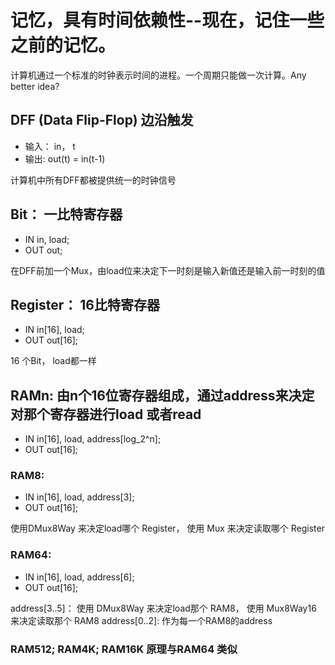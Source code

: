 # 记忆，具有时间依赖性--现在，记住一些之前的记忆。

计算机通过一个标准的时钟表示时间的进程。一个周期只能做一次计算。Any better idea?

## DFF (Data Flip-Flop) 边沿触发

- 输入： in， t
- 输出: out(t) = in(t-1)

计算机中所有DFF都被提供统一的时钟信号

## Bit： 一比特寄存器

- IN in, load;
- OUT out;

在DFF前加一个Mux，由load位来决定下一时刻是输入新值还是输入前一时刻的值

## Register： 16比特寄存器

- IN in[16], load;
- OUT out[16];

16 个Bit， load都一样

## RAMn: 由n个16位寄存器组成，通过address来决定对那个寄存器进行load 或者read

- IN in[16], load, address[log_2^n];
- OUT out[16];

### RAM8:

- IN in[16], load, address[3];
- OUT out[16];

使用DMux8Way 来决定load哪个 Register， 使用 Mux 来决定读取哪个 Register

### RAM64:

- IN in[16], load, address[6];
- OUT out[16];

address[3..5]： 使用 DMux8Way 来决定load那个 RAM8， 使用 Mux8Way16 来决定读取那个 RAM8
address[0..2]: 作为每一个RAM8的address

### RAM512; RAM4K; RAM16K 原理与RAM64 类似
